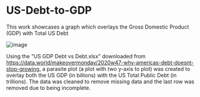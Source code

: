 # US-Debt-to-GDP
This work showcases a graph which overlays the Gross Domestic Product (GDP) with Total US Debt 

![image](https://user-images.githubusercontent.com/8357088/146660446-f32b250f-0f4e-4973-9139-78428d32beb8.png)

Using the "US GDP Debt vs Debt.xlsx" downloaded from https://data.world/makeovermonday/2020w47-why-americas-debt-doesnt-stop-growing, a parasite plot (a plot with two y-axis to plot) was created to overlay both the US GDP (in billions) with the US Total Public Debt (in trillions).  The data was cleaned to remove missing data and the last row was removed due to being incomplete.

